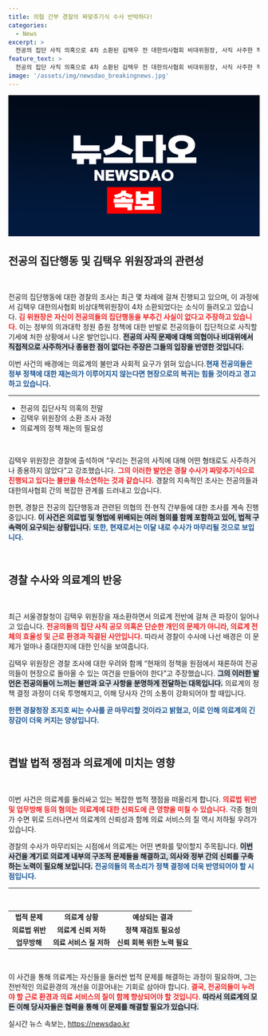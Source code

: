 ```yaml
---
title: 의협 간부 경찰의 짜맞추기식 수사 반박하다!
categories:
  - News
excerpt: >
  전공의 집단 사직 의혹으로 4차 소환된 김택우 전 대한의사협회 비대위원장, 사직 사주한 적 없다 주장. 수사는 이달 내로 마무리될 예정! 클릭하여 진실을 확인하세요!
feature_text: >
  전공의 집단 사직 의혹으로 4차 소환된 김택우 전 대한의사협회 비대위원장, 사직 사주한 적 없다 주장. 수사는 이달 내로 마무리될 예정! 클릭하여 진실을 확인하세요!
image: '/assets/img/newsdao_breakingnews.jpg'
---
```


<p><img src="/assets/img/newsdao_breakingnews.jpg" alt="flaretime 속보" /></p>

<h2 data-ke-size="size26">전공의 집단행동 및 김택우 위원장과의 관련성</h2>

<p data-ke-size="size16">&nbsp;</p>

<p>전공의 집단행동에 대한 경찰의 조사는 최근 몇 차례에 걸쳐 진행되고 있으며, 이 과정에서 김택우 대한의사협회 비상대책위원장이 4차 소환되었다는 소식이 들려오고 있습니다. <b><span style="color: #ee2323;">김 위원장은 자신이 전공의들의 집단행동을 부추긴 사실이 없다고 주장하고 있습니다.</span></b> 이는 정부의 의과대학 정원 증원 정책에 대한 반발로 전공의들이 집단적으로 사직할 기세에 처한 상황에서 나온 발언입니다. <b><span style="background-color: #21538527;">전공의 사직 문제에 대해 의협이나 비대위에서 직접적으로 사주하거나 종용한 점이 없다는 주장은 그들의 입장을 반영한 것입니다.</span></b></p>

<p>이번 사건의 배경에는 의료계의 불만과 사회적 요구가 얽혀 있습니다.<b><span style="color: #1a5490;">현재 전공의들은 정부 정책에 대한 재논의가 이루어지지 않는다면 현장으로의 복귀는 힘들 것이라고 경고하고 있습니다.</span></b></p>

<hr>

<ul>
    <li>전공의 집단사직 의혹의 전말</li>
    <li>김택우 위원장의 소환 조사 과정</li>
    <li>의료계의 정책 재논의 필요성</li>
</ul>

<p data-ke-size="size16">&nbsp;</p>

<p>김택우 위원장은 경찰에 출석하며 “우리는 전공의 사직에 대해 어떤 형태로도 사주하거나 종용하지 않았다”고 강조했습니다. <b><span style="color: #ee2323;">그의 이러한 발언은 경찰 수사가 짜맞추기식으로 진행되고 있다는 불만을 하소연하는 것과 같습니다.</span></b> 경찰의 지속적인 조사는 전공의들과 대한의사협회 간의 복잡한 관계를 드러내고 있습니다.</p>

<p>한편, 경찰은 전공의 집단행동과 관련된 의협의 전·현직 간부들에 대한 조사를 계속 진행 중입니다. <b><span style="background-color: #21538527;">이 사건은 의료법 및 형법에 위배되는 여러 혐의를 함께 포함하고 있어, 법적 구속력이 요구되는 상황입니다.</span></b> <b><span style="color: #1a5490;">또한, 현재로서는 이달 내로 수사가 마무리될 것으로 보입니다.</span></b></p>

<p data-ke-size="size16">&nbsp;</p>

<h2 data-ke-size="size26">경찰 수사와 의료계의 반응</h2>

<p data-ke-size="size16">&nbsp;</p>

<p>최근 서울경찰청이 김택우 위원장을 재소환하면서 의료계 전반에 걸쳐 큰 파장이 일어나고 있습니다. <b><span style="color: #ee2323;">전공의들의 집단 사직 공모 의혹은 단순한 개인의 문제가 아니라, 의료계 전체의 효율성 및 근로 환경과 직결된 사안입니다.</span></b> 따라서 경찰이 수사에 나선 배경은 이 문제가 얼마나 중대한지에 대한 인식을 보여줍니다.</p>

<p>김택우 위원장은 경찰 조사에 대한 우려와 함께 “현재의 정책을 원점에서 재론하여 전공의들이 현장으로 돌아올 수 있는 여건을 만들어야 한다”고 주장했습니다. <b><span style="background-color: #21538527;">그의 이러한 발언은 전공의들이 느끼는 불만과 요구 사항을 분명하게 전달하는 대목입니다.</span></b> 의료계의 정책 결정 과정이 더욱 투명해지고, 이해 당사자 간의 소통이 강화되어야 할 때입니다.</p>

<p><b><span style="color: #1a5490;">한편 경찰청장 조지호 씨는 수사를 곧 마무리할 것이라고 밝혔고, 이로 인해 의료계의 긴장감이 더욱 커지는 양상입니다.</span></b></p>

<p data-ke-size="size16">&nbsp;</p>

<h2 data-ke-size="size26">켭발 법적 쟁점과 의료계에 미치는 영향</h2>

<p data-ke-size="size16">&nbsp;</p>

<p>이번 사건은 의료계를 둘러싸고 있는 복잡한 법적 쟁점을 떠올리게 합니다. <b><span style="color: #ee2323;">의료법 위반 및 업무방해 등의 혐의는 의료계에 대한 신뢰도에 큰 영향을 미칠 수 있습니다.</span></b> 각종 혐의가 수면 위로 드러나면서 의료계의 신뢰성과 함께 의료 서비스의 질 역시 저하될 우려가 있습니다.</p>

<p>경찰의 수사가 마무리되는 시점에서 의료계는 어떤 변화를 맞이할지 주목됩니다. <b><span style="background-color: #21538527;">이번 사건을 계기로 의료계 내부의 구조적 문제들을 해결하고, 의사와 정부 간의 신뢰를 구축하는 노력이 필요해 보입니다.</span></b> <b><span style="color: #1a5490;">전공의들의 목소리가 정책 결정에 더욱 반영되어야 할 시점입니다.</span></b></p>

<hr>

<p data-ke-size="size16">&nbsp;</p> 

<table style="width: 100%; border-collapse: collapse;">
    <tr>
        <td style="text-align: center; height: 17px;"><b>법적 문제</b></td>
        <td style="text-align: center; height: 17px;"><b>의료계 상황</b></td>
        <td style="text-align: center; height: 17px;"><b>예상되는 결과</b></td>
    </tr>
    <tr>
        <td style="text-align: center; height: 17px;"><b>의료법 위반</b></td>
        <td style="text-align: center; height: 17px;"><b>의료계 신뢰 저하</b></td>
        <td style="text-align: center; height: 17px;"><b>정책 재검토 필요성</b></td>
    </tr>
    <tr>
        <td style="text-align: center; height: 17px;"><b>업무방해</b></td>
        <td style="text-align: center; height: 17px;"><b>의료 서비스 질 저하</b></td>
        <td style="text-align: center; height: 17px;"><b>신뢰 회복 위한 노력 필요</b></td>
    </tr>
</table>

<p data-ke-size="size16">&nbsp;</p>

<p>이 사건을 통해 의료계는 자신들을 둘러싼 법적 문제를 해결하는 과정이 필요하며, 그는 전반적인 의료환경의 개선을 이끌어내는 기회로 삼아야 합니다. <b><span style="color: #ee2323;">결국, 전공의들이 누려야 할 근로 환경과 의료 서비스의 질이 함께 향상되어야 할 것입니다.</span></b> <b><span style="background-color: #21538527;">따라서 의료계의 모든 이해 당사자들은 협력을 통해 이 문제를 해결할 필요가 있습니다.</span></b></p>
실시간 뉴스 속보는, <a href="https://newsdao.kr" rel="dofollow">https://newsdao.kr</a>


